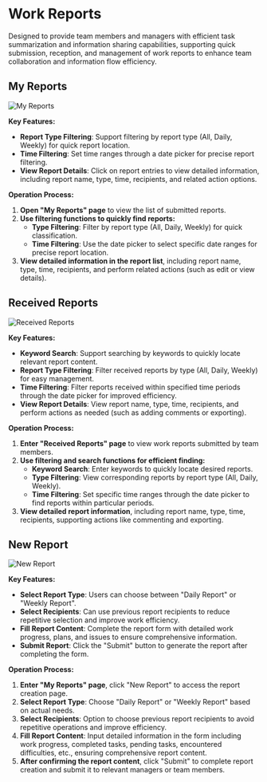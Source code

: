# Work Reports

Designed to provide team members and managers with efficient task summarization and information sharing capabilities, supporting quick submission, reception, and management of work reports to enhance team collaboration and information flow efficiency.

## My Reports

![My Reports](/images/en/en_report_pic_1.png)

**Key Features:**
- **Report Type Filtering**: Support filtering by report type (All, Daily, Weekly) for quick report location.
- **Time Filtering**: Set time ranges through a date picker for precise report filtering.
- **View Report Details**: Click on report entries to view detailed information, including report name, type, time, recipients, and related action options.

**Operation Process:**
1. **Open "My Reports" page** to view the list of submitted reports.
2. **Use filtering functions to quickly find reports:**
    - **Type Filtering**: Filter by report type (All, Daily, Weekly) for quick classification.
    - **Time Filtering**: Use the date picker to select specific date ranges for precise report location.
3. **View detailed information in the report list**, including report name, type, time, recipients, and perform related actions (such as edit or view details).

## Received Reports

![Received Reports](/images/en/en_report_pic_5.png)

**Key Features:**
- **Keyword Search**: Support searching by keywords to quickly locate relevant report content.
- **Report Type Filtering**: Filter received reports by type (All, Daily, Weekly) for easy management.
- **Time Filtering**: Filter reports received within specified time periods through the date picker for improved efficiency.
- **View Report Details**: View report name, type, time, recipients, and perform actions as needed (such as adding comments or exporting).

**Operation Process:**
1. **Enter "Received Reports" page** to view work reports submitted by team members.
2. **Use filtering and search functions for efficient finding:**
    - **Keyword Search**: Enter keywords to quickly locate desired reports.
    - **Type Filtering**: View corresponding reports by report type (All, Daily, Weekly).
    - **Time Filtering**: Set specific time ranges through the date picker to find reports within particular periods.
3. **View detailed report information**, including report name, type, time, recipients, supporting actions like commenting and exporting.

## New Report

![New Report](/images/en/en_report_pic_6.png)

**Key Features:**
- **Select Report Type**: Users can choose between "Daily Report" or "Weekly Report".
- **Select Recipients**: Can use previous report recipients to reduce repetitive selection and improve work efficiency.
- **Fill Report Content**: Complete the report form with detailed work progress, plans, and issues to ensure comprehensive information.
- **Submit Report**: Click the "Submit" button to generate the report after completing the form.

**Operation Process:**
1. **Enter "My Reports" page**, click "New Report" to access the report creation page.
2. **Select Report Type**: Choose "Daily Report" or "Weekly Report" based on actual needs.
3. **Select Recipients**: Option to choose previous report recipients to avoid repetitive operations and improve efficiency.
4. **Fill Report Content**: Input detailed information in the form including work progress, completed tasks, pending tasks, encountered difficulties, etc., ensuring comprehensive report content.
5. **After confirming the report content**, click "Submit" to complete report creation and submit it to relevant managers or team members.
